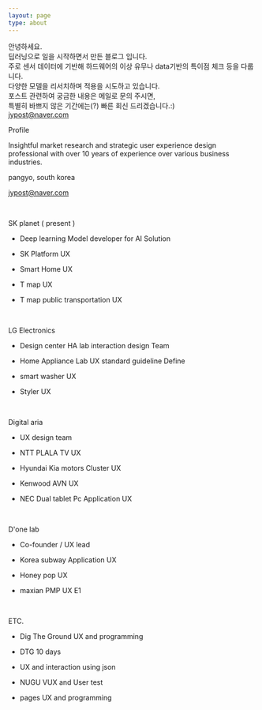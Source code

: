 ```yaml
---
layout: page
type: about
---
```


안녕하세요.<br>
딥러닝으로 일을 시작하면서 만든 블로그 입니다.<br>
주로 센서 데이터에 기반해 하드웨어의 이상 유무나 data기반의 특이점 체크 등을 다룹니다.<br>
다양한 모델을 리서치하며 적용을 시도하고 있습니다.<br>
포스트 관련하여 궁금한 내용은 메일로 문의 주시면,<br>
특별히 바쁘지 않은 기간에는(?) 빠른 회신 드리겠습니다.:)<br>
jypost@naver.com

Profile

Insightful market research and strategic user experience design professional with over 10 years of experience over various business industries.

pangyo, south korea 

jypost@naver.com

​

SK planet ( present )

 - Deep learning Model developer for AI Solution
 
 - SK Platform UX

 - Smart Home UX 

 - T map UX

 - T map public transportation UX

​

LG Electronics

 - Design center HA lab interaction design Team

 - Home Appliance Lab UX standard guideline Define

 - smart washer UX

 - Styler UX 

​

Digital aria

 - UX design team

 - NTT PLALA TV UX

 - Hyundai Kia motors Cluster UX

 - Kenwood AVN UX

 - NEC Dual tablet Pc Application UX 

​

D'one lab

 - Co-founder / UX lead

 - Korea subway Application UX

 - Honey pop UX

 - maxian PMP UX E1

​

ETC. 

 - Dig The Ground UX and programming

 - DTG 10 days

 - UX and interaction using json

 - NUGU VUX and User test

 - pages UX and programming

